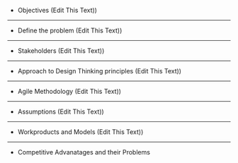 * Objectives
(Edit This Text))
_______________________________
* Define the problem
(Edit This Text))
_______________________________
* Stakeholders
(Edit This Text))
_______________________________
* Approach to Design Thinking principles
(Edit This Text))
_______________________________
* Agile Methodology
(Edit This Text))
_______________________________
* Assumptions
(Edit This Text))
_______________________________
* Workproducts and Models
(Edit This Text))
_______________________________
* Competitive Advanatages and their Problems

